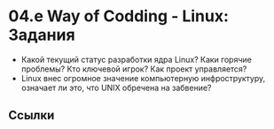 <!--
File          : 04.e.md

Created       : Sun 09 Aug 2015 23:33:50
Last Modified : Sun 09 Aug 2015 23:46:10
Maintainer    : sharlatan
-->


# 04.e Way of Codding - Linux: Задания #

*   Какой текущий статус разработки ядра Linux? Каки горячие проблемы? Кто
    ключевой игрок? Как проект управляется?
*   Linux внес огромное значение компьютерную инфроструктуру, означает ли это,
    что UNIX обречена на забвение?

## Ссылки ##

